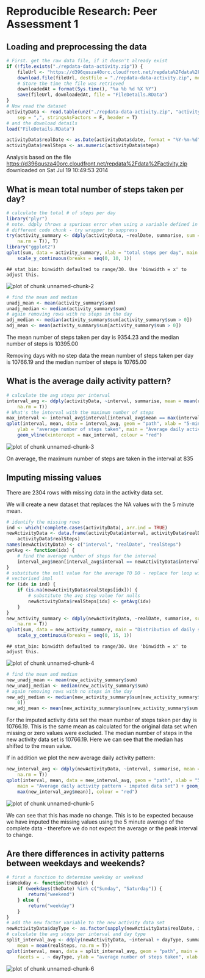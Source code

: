# Reproducible Research: Peer Assessment 1


## Loading and preprocessing the data


```r
# First. get the raw data file, if it doesn't already exist
if (!file.exists("./repdata-data-activity.zip")) {
    fileUrl <- "https://d396qusza40orc.cloudfront.net/repdata%2Fdata%2Factivity.zip"
    download.file(fileUrl, destfile = "./repdata-data-activity.zip", method = "curl")
    # Store the time the file was retrieved
    downloadedAt = format(Sys.time(), "%a %b %d %X %Y")
    save(fileUrl, downloadedAt, file = "FileDetails.RData")
}
# Now read the dataset
activityData <- read.table(unz("./repdata-data-activity.zip", "activity.csv"), 
    sep = ",", stringsAsFactors = F, header = T)
# and the download details
load("FileDetails.RData")

activityData$realDate <- as.Date(activityData$date, format = "%Y-%m-%d")
activityData$realSteps <- as.numeric(activityData$steps)
```


Analysis based on the file https://d396qusza40orc.cloudfront.net/repdata%2Fdata%2Factivity.zip downloaded on Sat Jul 19 10:49:53 2014

## What is mean total number of steps taken per day?


```r
# calculate the total # of steps per day
library("plyr")
# note. ddply throws a spurious error when using a variable defined in a
# different code chunk - try wrapper to suppress
try(activity_summary <- ddply(activityData, ~realDate, summarise, sum = sum(realSteps, 
    na.rm = T)), T)
library("ggplot2")
qplot(sum, data = activity_summary, xlab = "total steps per day", main = "Distribution of daily steps - original activity dataset") + 
    scale_y_continuous(breaks = seq(0, 10, 1))
```

```
## stat_bin: binwidth defaulted to range/30. Use 'binwidth = x' to adjust this.
```

![plot of chunk unnamed-chunk-2](figure/unnamed-chunk-2.png) 

```r
# find the mean and median
unadj_mean <- mean(activity_summary$sum)
unadj_median <- median(activity_summary$sum)
# again removing rows with no steps in the day
adj_median <- median(activity_summary$sum[activity_summary$sum > 0])
adj_mean <- mean(activity_summary$sum[activity_summary$sum > 0])
```


The mean number of steps taken per day is 9354.23 and the median number of steps is 10395.00

Removing days with no step data the mean number of steps taken per day is 10766.19 and the median number of steps is 10765.00

## What is the average daily activity pattern?


```r
# calculate the avg steps per interval
interval_avg <- ddply(activityData, ~interval, summarise, mean = mean(realSteps, 
    na.rm = T))
# What's the interval with the maximum number of steps
max_interval <- interval_avg$interval[interval_avg$mean == max(interval_avg$mean)]
qplot(interval, mean, data = interval_avg, geom = "path", xlab = "5-minute interval", 
    ylab = "average number of steps taken", main = "Average daily activity pattern - original data set") + 
    geom_vline(xintercept = max_interval, colour = "red")
```

![plot of chunk unnamed-chunk-3](figure/unnamed-chunk-3.png) 


On average, the maximum number of steps are taken in the interval at 835



## Imputing missing values

There are 2304 rows with missing data in the activity data set.

We will create a new dataset that replaces the NA values with the 5 minute mean.


```r
# identify the missing rows
ind <- which(!complete.cases(activityData), arr.ind = TRUE)
newActivityData <- data.frame(activityData$interval, activityData$realDate, 
    activityData$realSteps)
names(newActivityData) <- c("interval", "realDate", "realSteps")
getAvg <- function(idx) {
    # find the average number of steps for the interval
    interval_avg$mean[interval_avg$interval == newActivityData$interval[idx]]
}
# substitute the null value for the average TO DO - replace for loop with
# vectorised impl
for (idx in ind) {
    if (is.na(newActivityData$realSteps[idx])) {
        # substitute the avg step value for nulls
        newActivityData$realSteps[idx] <- getAvg(idx)
    }
}
new_activity_summary <- ddply(newActivityData, ~realDate, summarise, sum = sum(realSteps, 
    na.rm = T))
qplot(sum, data = new_activity_summary, main = "Distribution of daily steps - imputed activity dataset") + 
    scale_y_continuous(breaks = seq(0, 15, 1))
```

```
## stat_bin: binwidth defaulted to range/30. Use 'binwidth = x' to adjust this.
```

![plot of chunk unnamed-chunk-4](figure/unnamed-chunk-4.png) 

```r
# find the mean and median
new_unadj_mean <- mean(new_activity_summary$sum)
new_unadj_median <- median(new_activity_summary$sum)
# again removing rows with no steps in the day
new_adj_median <- median(new_activity_summary$sum[new_activity_summary$sum > 
    0])
new_adj_mean <- mean(new_activity_summary$sum[new_activity_summary$sum > 0])
```

For the imputed activity data set the mean number of steps taken per day is 10766.19. This is the same mean as calculated for the original data set when missing or zero values were excluded.
The median number of steps in the new activity data set is 10766.19. Here we can see that the median has shifted to the mean value.

If in addition we plot the new average daily activity pattern:


```r
new_interval_avg <- ddply(newActivityData, ~interval, summarise, mean = mean(realSteps, 
    na.rm = T))
qplot(interval, mean, data = new_interval_avg, geom = "path", xlab = "5-minute interval", 
    main = "Average daily activity pattern - imputed data set") + geom_vline(xintercept = new_interval_avg$interval[new_interval_avg$mean == 
    max(new_interval_avg$mean)], colour = "red")
```

![plot of chunk unnamed-chunk-5](figure/unnamed-chunk-5.png) 


We can see that this has made no change. This is to be expected because we have imputed the missing values using the 5 minute average of the complete data - therefore we do not expect the average or the peak interval to change.

## Are there differences in activity patterns between weekdays and weekends?


```r
# first a function to determine weekday or weekend
isWeekday <- function(theDate) {
    if (weekdays(theDate) %in% c("Sunday", "Saturday")) {
        return("weekend")
    } else {
        return("weekday")
    }
}
# add the new factor variable to the new activity data set
newActivityData$dayType <- as.factor(sapply(newActivityData$realDate, isWeekday))
# calculate the avg steps per interval and day type
split_interval_avg <- ddply(newActivityData, ~interval + dayType, summarise, 
    mean = mean(realSteps, na.rm = T))
qplot(interval, mean, data = split_interval_avg, geom = "path", main = "Weekday vs weekend - daily activity pattern", 
    facets = . ~ dayType, ylab = "average number of steps taken", xlab = "5-minute interval")
```

![plot of chunk unnamed-chunk-6](figure/unnamed-chunk-6.png) 



